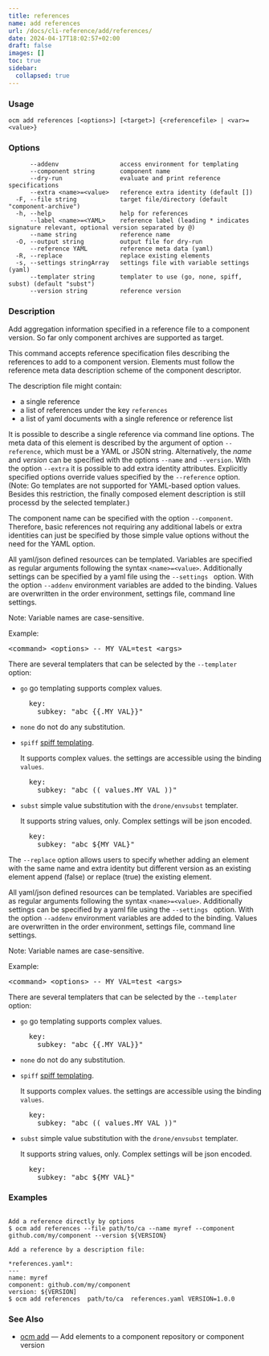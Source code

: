 ```yaml
---
title: references
name: add references
url: /docs/cli-reference/add/references/
date: 2024-04-17T18:02:57+02:00
draft: false
images: []
toc: true
sidebar:
  collapsed: true
---
```

### Usage

```
ocm add references [<options>] [<target>] {<referencefile> | <var>=<value>}
```

### Options

```
      --addenv                 access environment for templating
      --component string       component name
      --dry-run                evaluate and print reference specifications
      --extra <name>=<value>   reference extra identity (default [])
  -F, --file string            target file/directory (default "component-archive")
  -h, --help                   help for references
      --label <name>=<YAML>    reference label (leading * indicates signature relevant, optional version separated by @)
      --name string            reference name
  -O, --output string          output file for dry-run
      --reference YAML         reference meta data (yaml)
  -R, --replace                replace existing elements
  -s, --settings stringArray   settings file with variable settings (yaml)
      --templater string       templater to use (go, none, spiff, subst) (default "subst")
      --version string         reference version
```

### Description


Add aggregation information specified in a reference file to a component version.
So far only component archives are supported as target.

This command accepts reference specification files describing the references
to add to a component version. Elements must follow the reference meta data
description scheme of the component descriptor.

The description file might contain:
- a single reference
- a list of references under the key <code>references</code>
- a list of yaml documents with a single reference or reference list


It is possible to describe a single reference via command line options.
The meta data of this element is described by the argument of option <code>--reference</code>,
which must be a YAML or JSON string.
Alternatively, the <em>name</em> and <em>version</em> can be specified with the
options <code>--name</code> and <code>--version</code>. With the option <code>--extra</code>
it is possible to add extra identity attributes. Explicitly specified options
override values specified by the <code>--reference</code> option.
(Note: Go templates are not supported for YAML-based option values. Besides
this restriction, the finally composed element description is still processd
by the selected templater.) 

The component name can be specified with the option <code>--component</code>. 
Therefore, basic references not requiring any additional labels or extra
identities can just be specified by those simple value options without the need
for the YAML option.

All yaml/json defined resources can be templated.
Variables are specified as regular arguments following the syntax <code>&lt;name>=&lt;value></code>.
Additionally settings can be specified by a yaml file using the <code>--settings <file></code>
option. With the option <code>--addenv</code> environment variables are added to the binding.
Values are overwritten in the order environment, settings file, command line settings. 

Note: Variable names are case-sensitive.

Example:
<pre>
&lt;command> &lt;options> -- MY_VAL=test &lt;args>
</pre>

There are several templaters that can be selected by the <code>--templater</code> option:
- <code>go</code> go templating supports complex values.

  <pre>
    key:
      subkey: "abc {{.MY_VAL}}"
  </pre>
  
- <code>none</code> do not do any substitution.

- <code>spiff</code> [spiff templating](https://github.com/mandelsoft/spiff).

  It supports complex values. the settings are accessible using the binding <code>values</code>.
  <pre>
    key:
      subkey: "abc (( values.MY_VAL ))"
  </pre>
  
- <code>subst</code> simple value substitution with the <code>drone/envsubst</code> templater.

  It supports string values, only. Complex settings will be json encoded.
  <pre>
    key:
      subkey: "abc ${MY_VAL}"
  </pre>
  



The <code>--replace</code> option allows users to specify whether adding an
element with the same name and extra identity but different version as an 
existing element append (false) or replace (true) the existing element.


All yaml/json defined resources can be templated.
Variables are specified as regular arguments following the syntax <code>&lt;name>=&lt;value></code>.
Additionally settings can be specified by a yaml file using the <code>--settings <file></code>
option. With the option <code>--addenv</code> environment variables are added to the binding.
Values are overwritten in the order environment, settings file, command line settings. 

Note: Variable names are case-sensitive.

Example:
<pre>
&lt;command> &lt;options> -- MY_VAL=test &lt;args>
</pre>

There are several templaters that can be selected by the <code>--templater</code> option:
- <code>go</code> go templating supports complex values.

  <pre>
    key:
      subkey: "abc {{.MY_VAL}}"
  </pre>
  
- <code>none</code> do not do any substitution.

- <code>spiff</code> [spiff templating](https://github.com/mandelsoft/spiff).

  It supports complex values. the settings are accessible using the binding <code>values</code>.
  <pre>
    key:
      subkey: "abc (( values.MY_VAL ))"
  </pre>
  
- <code>subst</code> simple value substitution with the <code>drone/envsubst</code> templater.

  It supports string values, only. Complex settings will be json encoded.
  <pre>
    key:
      subkey: "abc ${MY_VAL}"
  </pre>
  


### Examples

```

Add a reference directly by options
$ ocm add references --file path/to/ca --name myref --component github.com/my/component --version ${VERSION}

Add a reference by a description file:

*references.yaml*:
---
name: myref
component: github.com/my/component
version: ${VERSION]
$ ocm add references  path/to/ca  references.yaml VERSION=1.0.0

```

### See Also

* [ocm add](/docs/cli-reference/add)	 &mdash; Add elements to a component repository or component version

